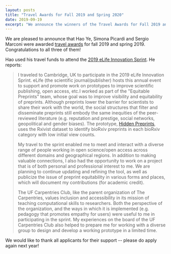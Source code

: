 ```yaml
---
layout: posts
title: "Travel Awards for Fall 2019 and Spring 2020"
date: 2019-09-19
excerpt: "We announce the winners of the Travel Awards for Fall 2019 and Spring 2020."
---
```


We are pleased to announce that Hao Ye, Simona Picardi and Sergio Marconi were awarded [travel awards](/awards/) for fall 2019 and spring 2019. Congratulations to all three of them!

Hao used his travel funds to attend the [2019 eLife Innovation Sprint](https://sprint.elifesciences.org/). He reports:

> I traveled to Cambridge, UK to participate in the 2019 eLife Innovation Sprint. eLife (the scientific journal/publisher) hosts this annual event to support and promote work on prototypes to improve scientific publishing, open access, etc.I worked as part of the "Equitable Preprints" team, whose goal was to improve visibility and equitability of preprints. Although preprints lower the barrier for scientists to share their work with the world, the social structures that filter and disseminate preprints still embody the same inequities of the peer-reviewed literature (e.g. reputation and prestige, social networks, geopolitical and gender biases). The prototype, [Hidden Preprints](https://hiddenpreprints.org), uses the Rxivist dataset to identify bioRxiv preprints in each bioRxiv category with low initial view counts.
>
> My travel to the sprint enabled me to meet and interact with a diverse range of people working in open science/open access across different domains and geographical regions. In addition to making valuable connections, I also had the opportunity to work  on a project that is of both personal and professional interest to me. We are planning to continue updating and refining the tool, as well as publicize the issue of preprint equitability in various forms and places, which will document my contributions (for academic credit).
>
> The UF Carpentries Club, like the parent organization of The Carpentries, values inclusion and accessibility in its mission of teaching computational skills to researchers. Both the perspective of the organization, and the ways in which it is implemented (e.g. pedagogy that promotes empathy for users) were useful to me in participating in the sprint. My experiences on the board of the UF Carpentries Club also helped to prepare me for working with a diverse group to design and develop a working prototype in a limited time.

We would like to thank all applicants for their support -- please do apply again next year!
